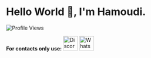<h1>Hello World 👋, I'm Hamoudi.</h1>
</div>

![Profile Views](https://img.shields.io/badge/Profile%20Views-173-blue)

**For contacts only use:**
<img src="https://cdn-icons-png.flaticon.com/512/2111/2111370.png" width="40" height="40" alt="Discord"/>
<img src="https://cdn-icons-png.flaticon.com/512/733/733585.png" width="40" height="40" alt="WhatsApp"/>
